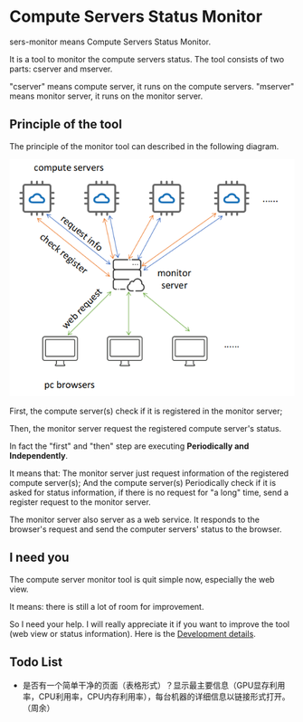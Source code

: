 # Compute Servers Status Monitor

sers-monitor means Compute Servers Status Monitor.

It is a tool to monitor the compute servers status. The tool consists of two parts: cserver and mserver. 

"cserver" means compute server, it runs on the compute servers. "mserver" means monitor server, it runs on the monitor server.

## Principle of the tool

The principle of the monitor tool can described in the following diagram.

![image-20201128171144793](md-figure/image-20201128171144793.png)

First, the compute server(s) check if it is registered in the monitor server; 

Then, the monitor server request the registered compute server's status.

In fact the "first" and "then" step are executing **Periodically and Independently**. 

It means that: The monitor server just request information of the registered compute server(s); And the compute server(s) Periodically check if it is asked for status information, if there is no request for "a long" time, send a register request to the monitor server.

The monitor server also server as a web service. It responds to the browser's request and send the computer servers' status to the browser.

## I need you

The compute server monitor tool is quit simple now, especially the web view. 

It means: there is still a lot of room for improvement. 

So I need your help. I will really appreciate it if you want to improve the tool (web view or status information). Here is the [Development details](development.md).

## Todo List
- 是否有一个简单干净的页面（表格形式）？显示最主要信息（GPU显存利用率，CPU利用率，CPU内存利用率），每台机器的详细信息以链接形式打开。 （周余）

